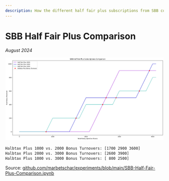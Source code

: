 ```yaml
---
description: How the different half fair plus subscriptions from SBB compare to each other
---
```


# SBB Half Fair Plus Comparison

_August 2024_

![SBB Half Fair Plus Comparison](<../.gitbook/assets/sbb-half-fair-plus-comparison.png>)

```shell
Halbtax Plus 1000 vs. 2000 Bonus Turnovers: [1700 2900 3600]
Halbtax Plus 2000 vs. 3000 Bonus Turnovers: [2600 3900]
Halbtax Plus 1000 vs. 3000 Bonus Turnovers: [ 800 2500]
```

Source: [github.com/marbetschar/experiments/blob/main/SBB-Half-Fair-Plus-Comparison.ipynb](https://github.com/marbetschar/experiments/blob/main/SBB-Half-Fair-Plus-Comparison.ipynb)
